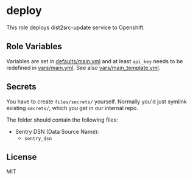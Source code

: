 # deploy

This role deploys dist2src-update service to Openshift.

## Role Variables

Variables are set in [defaults/main.yml](defaults/main.yml) and at least `api_key`
needs to be redefined in [vars/main.yml](vars/main.yml).
See also [vars/main_template.yml](vars/main_template.yml).

## Secrets

You have to create `files/secrets/` yourself.
Normally you'd just symlink existing `secrets/`,
which you get in our internal repo.

The folder should contain the following files:

- Sentry DSN (Data Source Name):
  - `sentry_dsn`

## License

MIT
